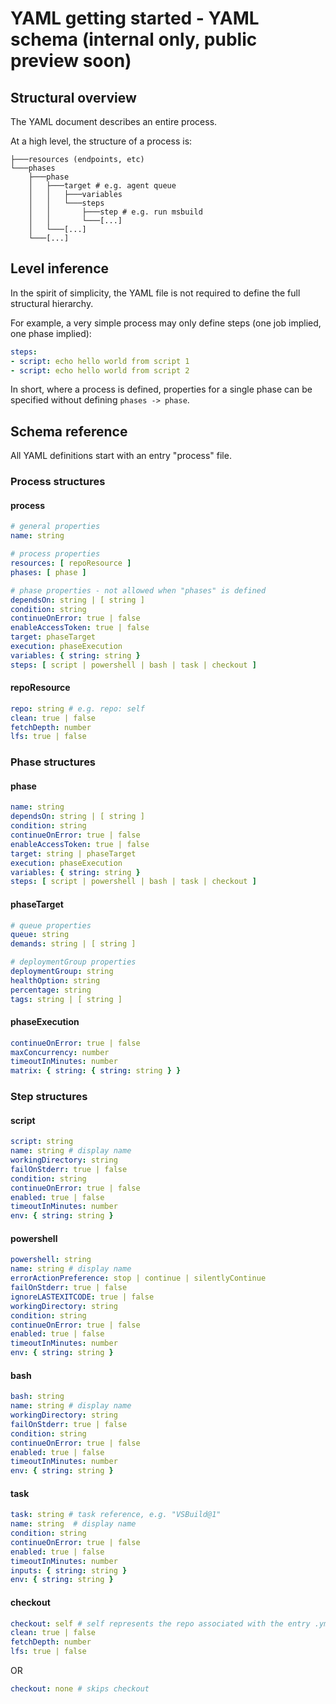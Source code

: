 # YAML getting started - YAML schema (internal only, public preview soon)

## Structural overview

The YAML document describes an entire process.

At a high level, the structure of a process is:

```
├───resources (endpoints, etc)
└───phases
    ├───phase
    │   ├───target # e.g. agent queue
    │   │   ├───variables
    │   │   └───steps
    │   │       ├───step # e.g. run msbuild
    │   │       └───[...]
    │   └───[...]
    └───[...]
```

## Level inference

In the spirit of simplicity, the YAML file is not required to define the full structural hierarchy.

For example, a very simple process may only define steps (one job implied, one phase implied):

```yaml
steps:
- script: echo hello world from script 1
- script: echo hello world from script 2
```

In short, where a process is defined, properties for a single phase can be specified without defining `phases -> phase`.

<!-- Commenting-out template schema for now
The inference rules apply to templates as well. For details, see the schema reference section below.
-->

## Schema reference

All YAML definitions start with an entry \"process\" file.

### Process structures

#### process

```yaml
# general properties
name: string

# process properties
resources: [ repoResource ]
phases: [ phase ]

# phase properties - not allowed when "phases" is defined
dependsOn: string | [ string ]
condition: string
continueOnError: true | false
enableAccessToken: true | false
target: phaseTarget
execution: phaseExecution
variables: { string: string }
steps: [ script | powershell | bash | task | checkout ]
```

#### repoResource

```yaml
repo: string # e.g. repo: self
clean: true | false
fetchDepth: number
lfs: true | false
```

<!-- Commenting-out template schema for now
#### processTemplateReference

```yaml
name: string # relative path to process template
parameters: { string: any }
phases: [ # phase specific step overrides
  {
    name: string
    jobs: [ # phase and job specific step overrides
      {
        name: string
        steps: { string: [ script | powershell | bash | task ] }
      }
    ]
    steps: { string: [ script | powershell | bash | task ] }
  }
]
jobs: [ # job specific step overrides
  {
    name: string
    steps: { string: [ script | powershell | bash | task ] }
  }
]
steps: { string: [ script | powershell | bash | task ] } # step overrides
```

#### processTemplate

```yaml
resources: [ resource ]
phases: [ phase | phasesTemplateReference ]
jobs: [ job | jobsTemplateReference ]
steps: [ script | powershell | bash | task | stepsPhase | stepsTemplateReference ]
```
-->

### Phase structures

#### phase

```yaml
name: string
dependsOn: string | [ string ]
condition: string
continueOnError: true | false
enableAccessToken: true | false
target: string | phaseTarget
execution: phaseExecution
variables: { string: string }
steps: [ script | powershell | bash | task | checkout ]
```

#### phaseTarget

```yaml
# queue properties
queue: string
demands: string | [ string ]

# deploymentGroup properties
deploymentGroup: string
healthOption: string
percentage: string
tags: string | [ string ]
```

#### phaseExecution

```yaml
continueOnError: true | false
maxConcurrency: number
timeoutInMinutes: number
matrix: { string: { string: string } }
```

<!-- Commenting-out template schema for now
#### phasesTemplateReference

```yaml
template: string # relative path
parameters: { string: any }
phases: [ # phase specific step overrides
  {
    name: string
    jobs: [ # phase and job specific step overrides
      {
        name: string
        steps: { string: [ script | powershell | bash | task ] }
      }
    ]
    steps: { string: [ script | powershell | bash | task ] }
  }
]
jobs: [ # job specific step overrides
  {
    name: string
    steps: { string: [ script | powershell | bash | task ] }
  }
]
steps: { string: [ script | powershell | bash | task ] } # step overrides
```

#### phasesTemplate

```yaml
phases: [ phase ]
jobs: [ job | jobsTemplateReference ]
steps: [ script | powershell | bash | task | stepsPhase | stepsTemplateReference ]
```
-->

<!-- Commenting-out variable object syntax for now
#### variable

```yaml
name: string
value: string
verbatim: bool # instructs agent not to uppercase/etc when setting env var
```
-->

<!-- Commenting-out template schema for now
#### variablesTemplateReference

```yaml
template: string # relative path
parameters: { string: any }
```

#### variablesTemplate

```yaml
variables: [ variable ]
```
-->

### Step structures

#### script

```yaml
script: string
name: string # display name
workingDirectory: string
failOnStderr: true | false
condition: string
continueOnError: true | false
enabled: true | false
timeoutInMinutes: number
env: { string: string }
```

#### powershell

```yaml
powershell: string
name: string # display name
errorActionPreference: stop | continue | silentlyContinue
failOnStderr: true | false
ignoreLASTEXITCODE: true | false
workingDirectory: string
condition: string
continueOnError: true | false
enabled: true | false
timeoutInMinutes: number
env: { string: string }
```

#### bash

```yaml
bash: string
name: string # display name
workingDirectory: string
failOnStderr: true | false
condition: string
continueOnError: true | false
enabled: true | false
timeoutInMinutes: number
env: { string: string }
```

#### task

```yaml
task: string # task reference, e.g. "VSBuild@1"
name: string  # display name
condition: string
continueOnError: true | false
enabled: true | false
timeoutInMinutes: number
inputs: { string: string }
env: { string: string }
```

#### checkout

```yaml
checkout: self # self represents the repo associated with the entry .yml file
clean: true | false
fetchDepth: number
lfs: true | false
```

OR

```yaml
checkout: none # skips checkout
```

<!-- Commenting-out step group for now
#### stepGroup

```yaml
phase: string # name
steps: [ script | powershell | bash | task ]
```
-->

<!-- Commenting-out template schema for now since it's main value comes with templates and docker
#### stepsTemplateReference

```yaml
template: string # relative path
parameters: { string: any }
steps: { string: [ script | powershell | bash | task ] } # step overrides
```

#### stepsTemplate

```yaml
steps: [ script | powershell | bash | task | stepsPhase ]
```
-->